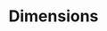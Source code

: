 ---
layout: default
bigquery: https://console.cloud.google.com/bigquery?p=covid-19-dimensions-ai&page=table&d=data&t=publications
contributors: Digital Science, https://www.digital-science.com/
cost: Free for personal, non-commercial use.
description: Dimensions contains more than 100 million publications, ranging from
  articles published in scholarly journals, books and book chapters, to preprints
  and conference proceedings. All publications are contextualized with linked data
  sets, funding, publications, patents, clinical trials, and policy documents. You
  can also view associated categories, funders, institutions, and researcher profiles.
documentation: https://docs.dimensions.ai/bigquery/index.html
last_edit: 04/09/2022, 14:27:52
location: https://www.dimensions.ai/products/free/
maintained_by: Digital Science, https://www.digital-science.com/
schema_fields:
- reference_ids
- created_date
- research_org_state_names
- current_assignee_countries
- email_address
- supporting_grant_ids
- end_year
- original_abstract
- subtitles
- research_org_state_codes
- funder_org_acronyms
- wikipedia_url
- foa_number
- publisher
- publication_year
- acronyms
- funder_orgs
- conference
- inventor_names
- resulting_publication_doi
- patent_ids
- category_rcdc
- external_ids
- license
- expiration_date
- funding_amount
- open_access_categories
- filing_status
- language
- category_icrp_ct
- isbn
- research_org_country_names
- research_org_cities
- journal_lists
- funding_usd
- date_normal
- id
- associated_grant_ids
- associated_publication_pmid
- original_assignee_orgs
- current_assignee_orgs
- concepts
- category_bra
- funding_currency
- status
- relationships
- original_title
- name
- category_hrcs_hc
- funding_chf
- current_assignee
- acknowledgements
- pmid
- arxiv_id
- associated_publication_id
- end_date
- repository_name
- category_hrcs_rac
- category_icrp_cso
- authors
- brief_title
- family_id
- citations_count
- filing_year
- funding_cad
- priority_date
- year
- funder_org_countries
- phase
- funding_eur
- journal
- pmcid
- doi
- abstract
- eisbn
- funder_org_state_codes
- legal_status
- kind
- funding_nzd
- description
- editors
- investigators
- assignee_orgs
- registry
- ipcr
- filing_date
- repository_id
- research_org_countries
- granted_date
- date_imported_gbq
- category_hra
- application_number
- pages
- granted_year
- gender
- category_for
- linkout
- altmetrics
- funding_aud
- citations
- conditions
- active_years
- original_assignee_countries
- researcher_ids
- established
- expiration_year
- date_print
- type
- embargo_date
- citation_string
- funding_cny
- organisation_details
- aliases
- research_org_city_names
- family_count
- title
- mesh_terms
- funding_jpy
- acronym
- date_modified
- volume
- cpc
- jurisdiction
- book_title
- types
- funding_gbp
- publication_date
- funding_details
- associated_publication_arxiv_id
- assignee_countries
- publication_ids
- funder_org_cities
- date_inserted
- book_series_title
- clinical_trial_ids
- funder_org
- grant_number
- links
- priority_year
- parent_id
- associated_publication_doi
- categories
- funder_countries
- metrics
- legal_events
- start_year
- category_uoa
- cited_by_ids
- original_assignee
- labels
- category_sdg
- start_date
- date
- resulting_publication_ids
- interventions
- source_id
- family_members_ids
- address
- research_orgs
- issue
- proceedings_title
- date_online
- repository_url
- open_access_categories_v2
- mesh_headings
shortname: dimensions
tags:
- scholarly literature
- patents
- funding
- clinical trials
- academic profiles
terms_of_use: 'Use of both the Dimensions COVID-19 dataset and full Dimensions dataset
  are subject to the Dimensions Terms of use: https://www.dimensions.ai/policies-terms-legal '
title: Dimensions
uuid: dcff88bd-fe6b-4fdb-8159-809bf9d7bc1c
---